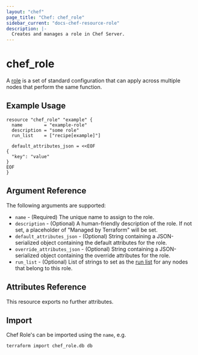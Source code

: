```yaml
---
layout: "chef"
page_title: "Chef: chef_role"
sidebar_current: "docs-chef-resource-role"
description: |-
  Creates and manages a role in Chef Server.
---
```


# chef\_role

A [role](http://docs.chef.io/roles.html) is a set of standard configuration
that can apply across multiple nodes that perform the same function.

## Example Usage

```hcl
resource "chef_role" "example" {
  name        = "example-role"
  description = "some role"
  run_list    = ["recipe[example]"]

  default_attributes_json = <<EOF
{
  "key": "value"
}
EOF
}
```

## Argument Reference

The following arguments are supported:

* `name` - (Required) The unique name to assign to the role.
* `description` - (Optional) A human-friendly description of the role.
  If not set, a placeholder of "Managed by Terraform" will be set.
* `default_attributes_json` - (Optional) String containing a JSON-serialized
  object containing the default attributes for the role.
* `override_attributes_json` - (Optional) String containing a JSON-serialized
  object containing the override attributes for the role.
* `run_list` - (Optional) List of strings to set as the
  [run list](https://docs.chef.io/run_lists.html) for any nodes that belong
  to this role.

## Attributes Reference

This resource exports no further attributes.

## Import

Chef Role's can be imported using the `name`, e.g.

```shell
terraform import chef_role.db db
```
